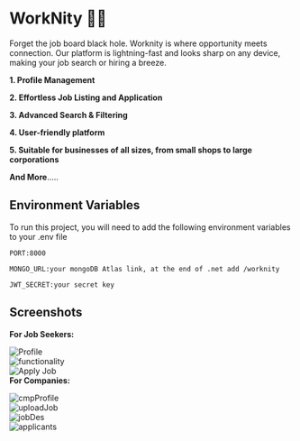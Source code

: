 
# WorkNity 🧑‍💻

Forget the job board black hole. Worknity is where opportunity meets connection. Our platform is lightning-fast and looks sharp on any device, making your job search or hiring a breeze.

**1. Profile Management**

**2. Effortless Job Listing and Application**

**3. Advanced Search & Filtering**

**4. User-friendly platform**

**5. Suitable for businesses of all sizes, from small shops to large corporations**

**And More**.....


## Environment Variables

To run this project, you will need to add the following environment variables to your .env file

`PORT:8000`

`MONGO_URL:your mongoDB Atlas link, at the end of .net add /worknity`

`JWT_SECRET:your secret key`


## Screenshots

**For Job Seekers:**  

![Profile](https://github.com/nikhilpnath/worknity/assets/136011015/60b0087c-d2b9-4f17-bfd7-ee5c93e6d881)  
![functionality](https://github.com/nikhilpnath/worknity/assets/136011015/f6390989-e4d6-4882-8798-3c9ccd0ec866)  
![Apply Job](https://github.com/nikhilpnath/worknity/assets/136011015/3cc66ff6-4463-46ea-9efe-7b3200f5dd80)  
**For Companies:**  

![cmpProfile](https://github.com/nikhilpnath/worknity/assets/136011015/c97e66d6-be25-4031-ad4d-010353fdc638)  
![uploadJob](https://github.com/nikhilpnath/worknity/assets/136011015/8d4bed12-1d9a-444e-b318-09e106c91eb9)  
![jobDes](https://github.com/nikhilpnath/worknity/assets/136011015/519d6bdc-3ce5-417c-be70-c82120b169a2)  
![applicants](https://github.com/nikhilpnath/worknity/assets/136011015/78a84e3c-2625-4c82-8ec6-8d53440f654b)  


